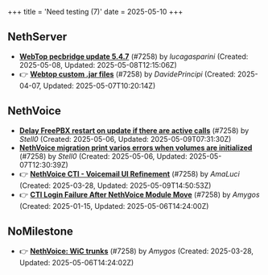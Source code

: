 +++
title = 'Need testing (7)'
date = 2025-05-10
+++

## NethServer
- **[WebTop pecbridge update 5.4.7](https://github.com/NethServer/dev/issues/7447)** (#7258) by *lucagasparini* (Created: 2025-05-08, Updated: 2025-05-08T12:15:06Z)
- :point_right: **[Webtop custom .jar files](https://github.com/NethServer/dev/issues/7381)** (#7258) by *DavidePrincipi* (Created: 2025-04-07, Updated: 2025-05-07T10:20:14Z)

## NethVoice
- **[Delay FreePBX restart on update if there are active calls](https://github.com/NethServer/dev/issues/7442)** (#7258) by *Stell0* (Created: 2025-05-06, Updated: 2025-05-09T07:31:30Z)
- **[NethVoice migration print varios errors when volumes are initialized](https://github.com/NethServer/dev/issues/7441)** (#7258) by *Stell0* (Created: 2025-05-06, Updated: 2025-05-07T12:30:39Z)
- :point_right: **[NethVoice CTI - Voicemail UI Refinement](https://github.com/NethServer/dev/issues/7368)** (#7258) by *AmaLuci* (Created: 2025-03-28, Updated: 2025-05-09T14:50:53Z)
- :point_right: **[CTI Login Failure After NethVoice Module Move](https://github.com/NethServer/dev/issues/7258)** (#7258) by *Amygos* (Created: 2025-01-15, Updated: 2025-05-06T14:24:00Z)

## NoMilestone
- :point_right: **[NethVoice: WiC trunks](https://github.com/NethServer/dev/issues/7370)** (#7258) by *Amygos* (Created: 2025-03-28, Updated: 2025-05-06T14:24:02Z)

